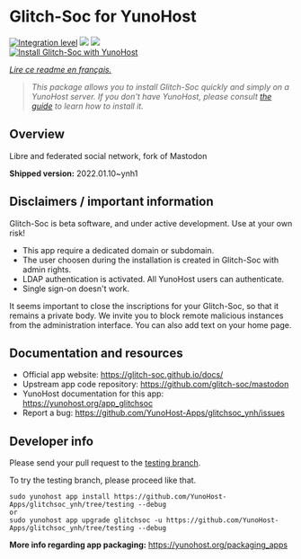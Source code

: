 <!--
N.B.: This README was automatically generated by https://github.com/YunoHost/apps/tree/master/tools/README-generator
It shall NOT be edited by hand.
-->

# Glitch-Soc for YunoHost

[![Integration level](https://dash.yunohost.org/integration/glitchsoc.svg)](https://dash.yunohost.org/appci/app/glitchsoc) ![](https://ci-apps.yunohost.org/ci/badges/glitchsoc.status.svg) ![](https://ci-apps.yunohost.org/ci/badges/glitchsoc.maintain.svg)  
[![Install Glitch-Soc with YunoHost](https://install-app.yunohost.org/install-with-yunohost.svg)](https://install-app.yunohost.org/?app=glitchsoc)

*[Lire ce readme en français.](./README_fr.md)*

> *This package allows you to install Glitch-Soc quickly and simply on a YunoHost server.
If you don't have YunoHost, please consult [the guide](https://yunohost.org/#/install) to learn how to install it.*

## Overview

Libre and federated social network, fork of Mastodon

**Shipped version:** 2022.01.10~ynh1



## Disclaimers / important information

Glitch-Soc is beta software, and under active development. Use at your own risk!

* This app require a dedicated domain or subdomain.
* The user choosen during the installation is created in Glitch-Soc with admin rights.
* LDAP authentication is activated. All YunoHost users can authenticate.
* Single sign-on doesn't work.

It seems important to close the inscriptions for your Glitch-Soc, so that it remains a private body. We invite you to block remote malicious instances from the administration interface. You can also add text on your home page.

## Documentation and resources

* Official app website: https://glitch-soc.github.io/docs/
* Upstream app code repository: https://github.com/glitch-soc/mastodon
* YunoHost documentation for this app: https://yunohost.org/app_glitchsoc
* Report a bug: https://github.com/YunoHost-Apps/glitchsoc_ynh/issues

## Developer info

Please send your pull request to the [testing branch](https://github.com/YunoHost-Apps/glitchsoc_ynh/tree/testing).

To try the testing branch, please proceed like that.
```
sudo yunohost app install https://github.com/YunoHost-Apps/glitchsoc_ynh/tree/testing --debug
or
sudo yunohost app upgrade glitchsoc -u https://github.com/YunoHost-Apps/glitchsoc_ynh/tree/testing --debug
```

**More info regarding app packaging:** https://yunohost.org/packaging_apps